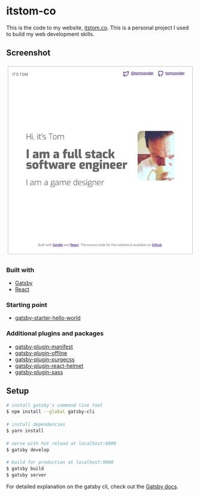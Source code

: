 # itstom-co
This is the code to my website, [itstom.co](https://itstom.co). This is a personal project I used to build my web 
development skills.

## Screenshot
![screenshot](static/assets/readme-screenshot.png)

### Built with

* [Gatsby](https://github.com/gatsbyjs/gatsby)
* [React](https://github.com/facebook/react)

### Starting point

* [gatsby-starter-hello-world](https://github.com/gatsbyjs/gatsby-starter-hello-world)

### Additional plugins and packages

* [gatsby-plugin-manifest](https://github.com/gatsbyjs/gatsby/tree/master/packages/gatsby-plugin-manifest)
* [gatsby-plugin-offline](https://github.com/gatsbyjs/gatsby/tree/master/packages/gatsby-plugin-offline)
* [gatsby-plugin-purgecss](https://github.com/gatsbyjs/gatsby/tree/master/packages/gatsby-plugin-purgecss)
* [gatsby-plugin-react-helmet](https://github.com/gatsbyjs/gatsby/tree/master/packages/gatsby-plugin-react-helmet)
* [gatsby-plugin-sass](https://github.com/gatsbyjs/gatsby/tree/master/packages/gatsby-plugin-sass)

## Setup

``` bash
# install gatsby's command line tool
$ npm install --global gatsby-cli

# install dependencies 
$ yarn install

# serve with hot reload at localhost:8000
$ gatsby develop

# build for production at localhost:9000
$ gatsby build
$ gatsby server
```

For detailed explanation on the gatsby cli, check out the [Gatsby docs](https://www.gatsbyjs.org/docs/).
